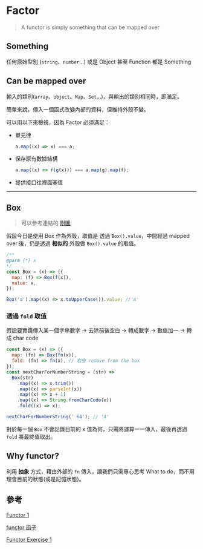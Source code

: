 # Factor

> A functor is simply something that can be mapped over

## Something

任何原始型別 (`string`、`number`...) 或是 Object 甚至 Function 都是 Something

## Can be mapped over

輸入的類別(`array`、`object`、`Map`、`Set`...)，與輸出的類別相同時，即滿足。

簡單來說，傳入一個函式改變內部的資料，但維持外殼不變。

可以用以下來檢視，因為 Factor 必須滿足：

- 單元律
  ```js
  a.map((x) => x) === a;
  ```
- 保存原有數據結構

  ```js
  a.map((x) => f(g(x))) === a.map(g).map(f);
  ```

- 提供接口往裡面塞值

---

## Box

> 可以參考連結的 [附圖](https://ithelp.ithome.com.tw/articles/10241001)

假設今日是使用 Box 作為外殼，取值是 透過 `Box().value`，中間經過 mapped over 後，仍是透過 **相似的** 外殼做 `Box().value` 的取值。

```js
/**
@parm {*} x
*/
const Box = (x) => ({
  map: (f) => Box(f(x)),
  value: x,
});

Box('a').map((x) => x.toUpperCase()).value; //'A'
```

### 透過 `fold` 取值

假設要實踐傳入某一個字串數字 -> 去除前後空白 -> 轉成數字 -> 數值加一 -> 轉成 char code

```js
const Box = (x) => ({
  map: (fn) => Box(fn(x)),
  fold: (fn) => fn(x), // 取值 remove from the box
});
const nextCharForNumberString = (str) =>
  Box(str)
    .map((x) => x.trim())
    .map((x) => parseInt(x))
    .map((x) => x + 1)
    .map((x) => String.fromCharCode(x))
    .fold((x) => x);

nextCharForNumberString(' 64'); // 'A'
```

對於每一個 `Box` 不會記錄目前的 x 值為何，只需將運算一一傳入，最後再透過 `fold` 將最終值取出。

## Why functor?

利用 **抽象** 方式，藉由外部的 `fn` 傳入，讓我們只需專心思考 What to do，而不用理會目前的狀態(或是記憶狀態)。

## 參考

[Functor 1](https://ithelp.ithome.com.tw/articles/10240162)

[functor 函子](https://ithelp.ithome.com.tw/articles/10197535)

[Functor Exercise 1](https://ithelp.ithome.com.tw/articles/10242568)
